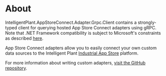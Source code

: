 ﻿# About

IntelligentPlant.AppStoreConnect.Adapter.Grpc.Client contains a strongly-typed client for querying hosted App Store Connect adapters using gRPC. Note that .NET Framework compatibility is subject to Microsoft's constraints as described [here](https://learn.microsoft.com/en-us/aspnet/core/grpc/netstandard#net-framework).

App Store Connect adapters allow you to easily connect your own custom data sources to the Intelligent Plant [Industrial App Store](https://appstore.intelligentplant.com/) platform.

For more information about writing custom adapters, [visit the GitHub repository](https://github.com/intelligentplant/AppStoreConnect.Adapters/).
